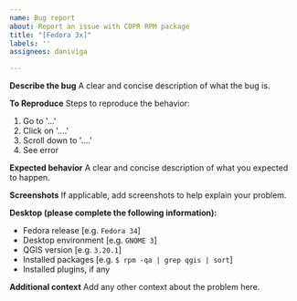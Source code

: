 ```yaml
---
name: Bug report
about: Report an issue with COPR RPM package
title: "[Fedora 3x]"
labels: ''
assignees: daniviga

---
```


**Describe the bug**
A clear and concise description of what the bug is.

**To Reproduce**
Steps to reproduce the behavior:
1. Go to '...'
2. Click on '....'
3. Scroll down to '....'
4. See error

**Expected behavior**
A clear and concise description of what you expected to happen.

**Screenshots**
If applicable, add screenshots to help explain your problem.

**Desktop (please complete the following information):**
 - Fedora release [e.g. `Fedora 34`]
  - Desktop environment [e.g. `GNOME 3`]
 - QGIS version [e.g. `3.20.1`]
 - Installed packages [e.g. `$ rpm -qa | grep qgis | sort`]
 - Installed plugins, if any

**Additional context**
Add any other context about the problem here.
